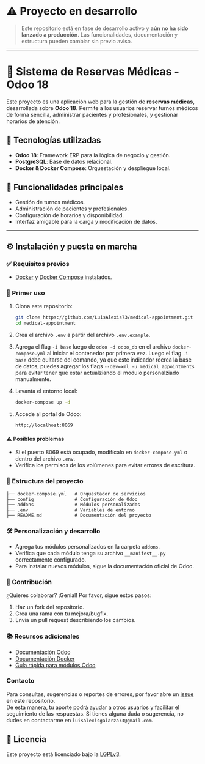 # **⚠️ Proyecto en desarrollo**

> Este repositorio está en fase de desarrollo activo y **aún no ha sido lanzado a producción**. Las funcionalidades, documentación y estructura pueden cambiar sin previo aviso.

---

# 🏥 Sistema de Reservas Médicas - Odoo 18

Este proyecto es una aplicación web para la gestión de **reservas médicas**, desarrollada sobre **Odoo 18**. Permite a los usuarios reservar turnos médicos de forma sencilla, administrar pacientes y profesionales, y gestionar horarios de atención.

## 🚀 Tecnologías utilizadas

- **Odoo 18**: Framework ERP para la lógica de negocio y gestión.
- **PostgreSQL**: Base de datos relacional.
- **Docker & Docker Compose**: Orquestación y despliegue local.

## 🧪 Funcionalidades principales

- Gestión de turnos médicos.
- Administración de pacientes y profesionales.
- Configuración de horarios y disponibilidad.
- Interfaz amigable para la carga y modificación de datos.

---

## ⚙️ Instalación y puesta en marcha

### ✅ Requisitos previos

- [Docker](https://docs.docker.com/get-docker/) y [Docker Compose](https://docs.docker.com/compose/install/) instalados.

### 🚨 Primer uso

1. Clona este repositorio:

   ```bash
   git clone https://github.com/LuisAlexis73/medical-appointment.git
   cd medical-appointment
   ```

2. Crea el archivo `.env` a partir del archivo `.env.example`.

3. Agrega el flag `-i base` luego de `odoo -d odoo_db` en el archivo `docker-compose.yml` al iniciar el contenedor por primera vez. Luego el flag `-i base` debe quitarse del comando, ya que este indicador recrea la base de datos, puedes agregar los flags `--dev=xml -u medical_appointments` para evitar tener que estar actualziando el modulo personalziado manualmente.

4. Levanta el entorno local:

   ```bash
   docker-compose up -d
   ```

5. Accede al portal de Odoo:
   ```
   http://localhost:8069
   ```

#### ⚠️ Posibles problemas

- Si el puerto 8069 está ocupado, modifícalo en `docker-compose.yml` o dentro del archivo `.env`.
- Verifica los permisos de los volúmenes para evitar errores de escritura.

### 📁 Estructura del proyecto

```
├── docker-compose.yml   # Orquestador de servicios
├── config               # Configuración de Odoo
├── addons               # Módulos personalizados
├── .env                 # Variables de entorno
├── README.md            # Documentación del proyecto
```

### 🛠️ Personalización y desarrollo

- Agrega tus módulos personalizados en la carpeta `addons`.
- Verifica que cada módulo tenga su archivo `__manifest__.py` correctamente configurado.
- Para instalar nuevos módulos, sigue la documentación oficial de Odoo.

### 🤝 Contribución

¿Quieres colaborar? ¡Genial! Por favor, sigue estos pasos:

1. Haz un fork del repositorio.
2. Crea una rama con tu mejora/bugfix.
3. Envía un pull request describiendo los cambios.

### 📚 Recursos adicionales

- [Documentación Odoo](https://www.odoo.com/documentation/18.0/)
- [Documentación Docker](https://docs.docker.com/)
- [Guía rápida para módulos Odoo](https://www.odoo.com/documentation/18.0/reference/addons.html)

### Contacto

Para consultas, sugerencias o reportes de errores, por favor abre un [issue](https://github.com/LuisAlexis73/medical-appointment/issues) en este repositorio.  
De esta manera, tu aporte podrá ayudar a otros usuarios y facilitar el seguimiento de las respuestas.
Si tienes alguna duda o sugerencia, no dudes en contactarme en `luisalexisgalarza73@gmail.com`.

## 📝 Licencia

Este proyecto está licenciado bajo la [LGPLv3](https://www.gnu.org/licenses/lgpl-3.0.en.html).
